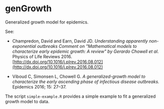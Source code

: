# genGrowth

Generalized growth model for epidemics.

See: 

* Champredon, David and Earn, David JD. *Understanding apparently non-exponential outbreaks Comment on "Mathematical models to characterize early epidemic growth: A review" by Gerardo Chowell et al*. Physics of Life Reviews 2016. 
[http://dx.doi.org/10.1016/j.plrev.2016.08.012](http://dx.doi.org/10.1016/j.plrev.2016.08.012)

* Viboud C, Simonsen L, Chowell G. *A generalized-growth model to characterize the early ascending phase of infectious disease outbreaks.* Epidemics 2016; 15: 27–37.

The script `simple-example.R` provides a simple example to fit a generalized growth model to data. 

